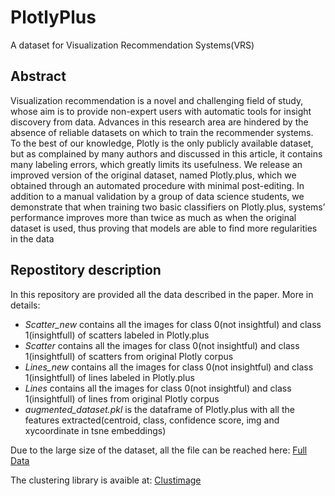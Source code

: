 # PlotlyPlus 

A dataset for Visualization Recommendation Systems(VRS)

## Abstract
Visualization recommendation is a novel and challenging field of study, whose aim is to provide non-expert users with automatic tools for insight discovery from data. Advances in this research area are hindered by the absence of reliable datasets on which to train the recommender systems. To the best of our knowledge, Plotly is the only publicly available dataset, but as complained by many authors and discussed in this article, it contains many labeling errors, which greatly limits its usefulness. We release an improved version of the original dataset, named Plotly.plus, which we obtained through an automated procedure with minimal post-editing. In addition to a manual validation by a group of data science students, we demonstrate that when training two basic classifiers on Plotly.plus, systems’ performance improves more than twice as much as when the original dataset is used, thus proving that models are able to find more regularities in the data


## Repostitory description
In this repository are provided all the data described in the paper. More in details:
- *Scatter_new* contains all the images for class 0(not insightful) and class 1(insightfull) of scatters labeled in Plotly.plus
- *Scatter* contains all the images for class 0(not insightful) and class 1(insightfull) of scatters from original Plotly corpus
- *Lines_new* contains all the images for class 0(not insightful) and class 1(insightfull) of lines labeled in Plotly.plus
- *Lines* contains all the images for class 0(not insightful) and class 1(insightfull) of lines from original Plotly corpus
- *augmented_dataset.pkl* is the dataframe of Plotly.plus with all the features extracted(centroid, class, confidence score, img and xycoordinate in tsne embeddings)

Due to the large size of the dataset, all the file can be reached here: [Full Data]()


The clustering library is avaible at: [Clustimage](https://erdogant.github.io/clustimage/pages/html/index.html)
